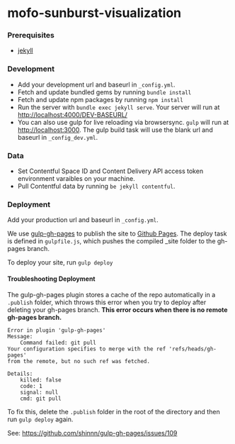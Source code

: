 # mofo-sunburst-visualization

### Prerequisites
- [jekyll](https://jekyllrb.com/) 

### Development
- Add your development url and baseurl in `_config.yml`.
- Fetch and update bundled gems by running `bundle install`
- Fetch and update npm packages by running `npm install`
- Run the server with `bundle exec jekyll serve`. Your server will run at [http://localhost:4000/DEV-BASEURL/](http://localhost:4000/DEV-BASEURL/)
- You can also use gulp for live reloading via browsersync. `gulp` will run at [http://localhost:3000](http://localhost:3000). The gulp build task will use  the blank url and baseurl in `_config_dev.yml`.

### Data
- Set Contentful Space ID and Content Delivery API access token environment varaibles on your machine.
- Pull Contentful data by running `be jekyll contentful`.
  
### Deployment
Add your production url and baseurl in `_config.yml`.

We use [gulp-gh-pages](https://www.npmjs.com/package/gulp-gh-pages) to publish the site to [Github Pages](https://pages.github.com/). The deploy task is defined in `gulpfile.js`, which pushes the compiled _site folder to the gh-pages branch. 

To deploy your site, run `gulp deploy`

#### Troubleshooting Deployment 

The gulp-gh-pages plugin stores a cache of the repo automatically in a `.publish` folder, which throws this error when you try to deploy after deleting your gh-pages branch. **This error occurs when there is no remote gh-pages branch.**

```
Error in plugin 'gulp-gh-pages'
Message:
    Command failed: git pull  
Your configuration specifies to merge with the ref 'refs/heads/gh-pages'
from the remote, but no such ref was fetched.

Details:
    killed: false
    code: 1
    signal: null
    cmd: git pull  

```

To fix this, delete the `.publish` folder in the root of the directory and then run `gulp deploy` again.

See:
https://github.com/shinnn/gulp-gh-pages/issues/109
